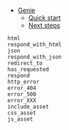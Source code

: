 

- [Genie](index.md#Genie-1)
    - [Quick start](index.md#Quick-start-1)
    - [Next steps](index.md#Next-steps-1)


```
html
respond_with_html
json
respond_with_json
redirect_to
has_requested
respond
http_error
error_404
error_500
error_XXX
include_asset
css_asset
js_asset
```

